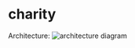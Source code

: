 # charity
Architecture: 
![architecture diagram](https://github.com/aikerimm/volunteer/blob/master/volunteer_23052020.PNG)
